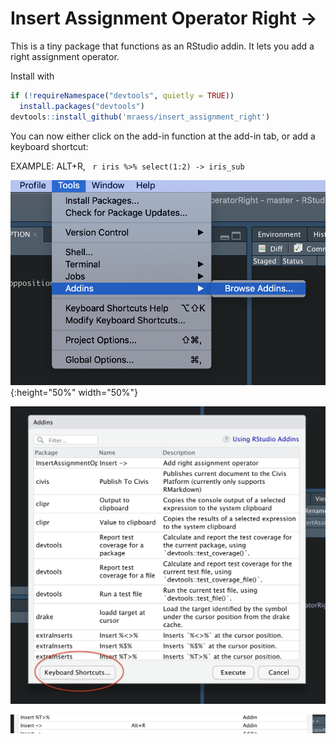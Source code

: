 # Insert Assignment Operator Right ->

This is a tiny package that functions as an RStudio addin. It lets you add a right assignment operator.

Install with 

``` r 
if (!requireNamespace("devtools", quietly = TRUE))
  install.packages("devtools")
devtools::install_github('mraess/insert_assignment_right')

```

You can now either click on the add-in function at the add-in tab, or add a keyboard shortcut:

EXAMPLE: ALT+R, ``` r iris %>% select(1:2) -> iris_sub```

![Step1](https://github.com/mraess/insert_assignment_right/blob/master/insert_screenshots/pic_1.png){:height="50%" width="50%"}

![Step2](https://github.com/mraess/insert_assignment_right/blob/master/insert_screenshots/pic_2.png)

![Step3](https://github.com/mraess/insert_assignment_right/blob/master/insert_screenshots/pic_3.png)


